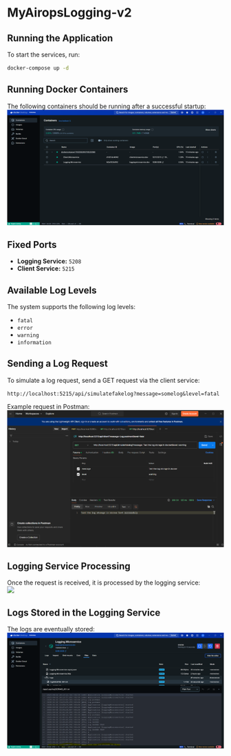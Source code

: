 # MyAiropsLogging-v2  

## Running the Application  

To start the services, run:  
```sh
docker-compose up -d
```

## Running Docker Containers  
The following containers should be running after a successful startup:  
![](./Images/dockercontainers.png)  

## Fixed Ports  
- **Logging Service:** `5208`  
- **Client Service:** `5215`  

## Available Log Levels  
The system supports the following log levels:  
- `fatal`  
- `error`  
- `warning`  
- `information`  

## Sending a Log Request  
To simulate a log request, send a GET request via the client service:  
```
http://localhost:5215/api/simulatefakelog?message=somelog&level=fatal
```
Example request in Postman:  
![](./Images/clientquerypostman.png)  

## Logging Service Processing  
Once the request is received, it is processed by the logging service:  
![](./Images/logsreceived.png)  

## Logs Stored in the Logging Service  
The logs are eventually stored:  
![](./Images/logstored.png)  





